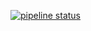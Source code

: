 [![pipeline status](https://gitlab.com/Addono/CV/badges/master/pipeline.svg)](https://gitlab.com/Addono/CV/commits/master)
